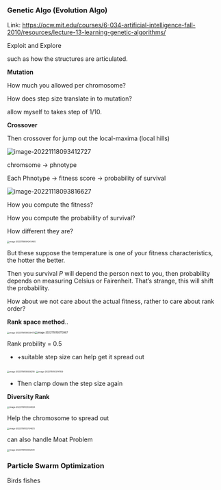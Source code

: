 ### Genetic Algo (Evolution Algo)

Link: https://ocw.mit.edu/courses/6-034-artificial-intelligence-fall-2010/resources/lecture-13-learning-genetic-algorithms/

Exploit and Explore

such as how the structures are articulated.

**Mutation** 

How much you allowed per chromosome?

How does step size translate in to mutation?

allow myself to takes step of 1/10.

**Crossover**

Then crossover for jump out the local-maxima (local hills)

![image-20221118093412727](https://ik.imagekit.io/haochen/Typora/image-20221118093412727.png)

chromsome $\to$ phnotype

Each Phnotype $\to$ fitness score $\to$ probability of survival

![image-20221118093816627](https://ik.imagekit.io/haochen/Typora/image-20221118093816627.png)



How you compute the fitness?

How you compute the probability of survival?

How different they are?

<img src="https://ik.imagekit.io/haochen/Typora/image-20221118094243485.png" alt="image-20221118094243485" style="zoom:33%;" />

But these suppose the temperature is one of your fitness characteristics, the hotter the better.

Then you survival $P$ will depend the person next to you, then probability depends on measuring Celsius or Fairenheit. That’s strange, this will shift the probability. 



How about we not care about the actual fitness, rather to care about rank order?

**Rank space method**..

<img src="https://ik.imagekit.io/haochen/Typora/image-20221118100539473.png" alt="image-20221118100539473" style="zoom:33%;" /><img src="https://ik.imagekit.io/haochen/Typora/image-20221118100713967.png" alt="image-20221118100713967" style="zoom:40%;" />

Rank probility = 0.5 

+ +suitable step size can help get it spread out

<img src="https://ik.imagekit.io/haochen/Typora/image-20221118100936218.png" alt="image-20221118100936218" style="zoom:33%;" />

<img src="https://ik.imagekit.io/haochen/Typora/image-20221118103741159.png" alt="image-20221118103741159" style="zoom:33%;" />

+ Then clamp down the step size again

**Diversity Rank**

<img src="https://ik.imagekit.io/haochen/Typora/image-20221118103554934.png" alt="image-20221118103554934" style="zoom:33%;" />

Help the chromosome to spread out

<img src="https://ik.imagekit.io/haochen/Typora/image-20221118103754672.png" alt="image-20221118103754672" style="zoom: 33%;" />

can also handle Moat Problem

<img src="https://ik.imagekit.io/haochen/Typora/image-20221118103932591.png" alt="image-20221118103932591" style="zoom:33%;" />

### 

### Particle Swarm Optimization

Birds fishes







